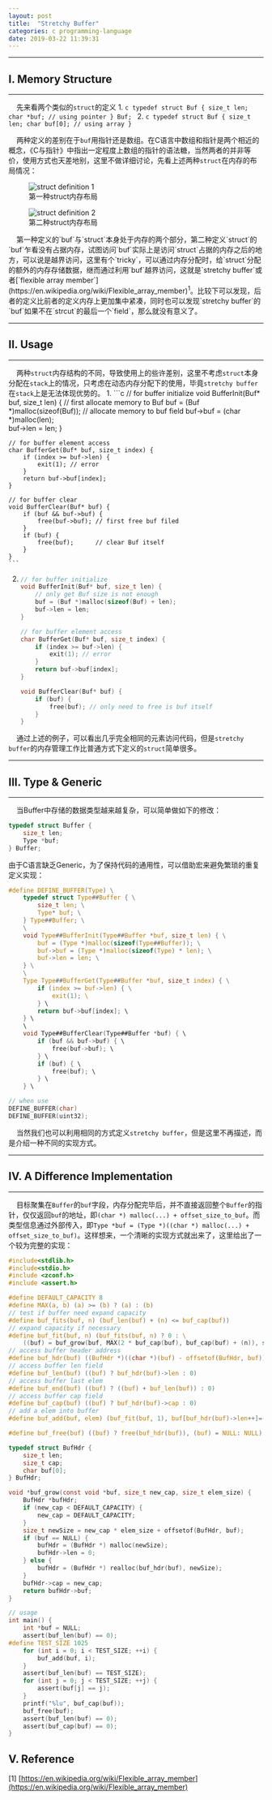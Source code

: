 ```yaml
---
layout: post
title:  "Stretchy Buffer"
categories: c programming-language
date: 2019-03-22 11:39:31
---
```


---

## I. Memory Structure

---

&nbsp;&nbsp;&nbsp;&nbsp;先来看两个类似的`struct`的定义
1. 
    ```c
    typedef struct Buf {
        size_t len;
        char *buf; // using pointer
    } Buf;
    ```
2. 
    ```c
    typedef struct Buf {
        size_t len;
        char buf[0]; // using array
    }
    ```

&nbsp;&nbsp;&nbsp;&nbsp;两种定义的差别在于`buf`用指针还是数组。在C语言中数组和指针是两个相近的概念，《C与指针》中指出一定程度上数组的指针的语法糖，当然两者的并非等价，使用方式也天差地别，这里不做详细讨论，先看上述两种`struct`在内存的布局情况：
<figure class="image">
  <img src="{{site.url}}{{site.baseurl}}/images/struct1.svg" alt="struct definition 1">
  <figcaption>第一种struct内存布局</figcaption>
</figure>
<figure class="image">
  <img src="{{site.url}}{{site.baseurl}}/images/struct2.svg" alt="struct definition 2">
  <figcaption>第二种struct内存布局</figcaption>
</figure>
&nbsp;&nbsp;&nbsp;&nbsp;第一种定义的`buf`与`struct`本身处于内存的两个部分，第二种定义`struct`的`buf`乍看没有占据内存，试图访问`buf`实际上是访问`struct`占据的内存之后的地方，可以说是越界访问，这里有个`tricky`，可以通过内存分配时，给`struct`分配的额外的内存存储数据，继而通过利用`buf`越界访问，这就是`stretchy buffer`或者[`flexible array member`](https://en.wikipedia.org/wiki/Flexible_array_member)<sup>1</sup>。比较下可以发现，后者的定义比前者的定义内存上更加集中紧凑，同时也可以发现`stretchy buffer`的`buf`如果不在`strcut`的最后一个`field`，那么就没有意义了。

---

## II. Usage

---

&nbsp;&nbsp;&nbsp;&nbsp;两种`struct`内存结构的不同，导致使用上的些许差别，这里不考虑`struct`本身分配在`stack`上的情况，只考虑在动态内存分配下的使用，毕竟`stretchy buffer`在`stack`上是无法体现优势的。
1. 
    ```c 
    // for buffer initialize
    void BufferInit(Buf* buf, size_t len) {
        // first allocate memory to Buf
        buf = (Buf *)malloc(sizeof(Buf)); 
        // allocate memory to buf field
        buf->buf = (char *)malloc(len);   
        buf->len = len;
    }

    // for buffer element access
    char BufferGet(Buf* buf, size_t index) {
        if (index >= buf->len) {
            exit(1); // error
        } 
        return buf->buf[index];
    }

    // for buffer clear
    void BufferClear(Buf* buf) {
        if (buf && buf->buf) {
            free(buf->buf); // first free buf filed
        }
        if (buf) {
            free(buf);      // clear Buf itself
        }
    }
    ```
2. 
    ```c 
    // for buffer initialize
    void BufferInit(Buf* buf, size_t len) {
        // only get Buf size is not enough
        buf = (Buf *)malloc(sizeof(Buf) + len); 
        buf->len = len;
    }

    // for buffer element access
    char BufferGet(Buf* buf, size_t index) {
        if (index >= buf->len) {
            exit(1); // error
        } 
        return buf->buf[index];
    }

    void BufferClear(Buf* buf) {
        if (buf) {
            free(buf); // only need to free is buf itself
        }
    }

    ```

&nbsp;&nbsp;&nbsp;&nbsp;通过上述的例子，可以看出几乎完全相同的元素访问代码，但是`stretchy buffer`的内存管理工作比普通方式下定义的`struct`简单很多。


---

## III. Type & Generic

---

&nbsp;&nbsp;&nbsp;&nbsp;当Buffer中存储的数据类型越来越复杂，可以简单做如下的修改：
```c
typedef struct Buffer {
    size_t len;
    Type *buf;
} Buffer;
```
由于C语言缺乏Generic，为了保持代码的通用性，可以借助宏来避免繁琐的重复定义实现：
```c
#define DEFINE_BUFFER(Type) \
    typedef struct Type##Buffer { \
        size_t len; \
        Type* buf; \
    } Type##Buffer; \
    \
    void Type##BufferInit(Type##Buffer *buf, size_t len) { \
        buf = (Type *)malloc(sizeof(Type##Buffer)); \
        buf->buf = (Type *)malloc(sizeof(Type) * len); \
        buf->len = len; \
    } \
    \
    Type Type##BufferGet(Type##Buffer *buf, size_t index) { \
        if (index >= buf->len) { \
            exit(1); \ 
        } \
        return buf->buf[index]; \
    } \
    \
    void Type##BufferClear(Type##Buffer *buf) { \
        if (buf && buf->buf) { \
            free(buf->buf); \
        } \
        if (buf) { \
            free(buf); \
        } \
    } \

// when use
DEFINE_BUFFER(char)
DEFINE_BUFFER(uint32);
```
&nbsp;&nbsp;&nbsp;&nbsp;当然我们也可以利用相同的方式定义`stretchy buffer`，但是这里不再描述，而是介绍一种不同的实现方式。

---

## IV. A Difference Implementation

---

&nbsp;&nbsp;&nbsp;&nbsp;目标聚集在`Buffer`的`buf`字段，内存分配完毕后，并不直接返回整个`Buffer`的指针，仅仅返回`buf`的地址，即`(char *) malloc(...) + offset_size_to_buf`。而类型信息通过外部传入，即`Type *buf = (Type *)((char *) malloc(...) + offset_size_to_buf)`。这样想来，一个清晰的实现方式就出来了，这里给出了一个较为完整的实现：

```c
#include<stdlib.h>
#include<stdio.h>
#include <zconf.h>
#include <assert.h>

#define DEFAULT_CAPACITY 8
#define MAX(a, b) (a) >= (b) ? (a) : (b)
// test if buffer need expand capacity
#define buf_fits(buf, n) (buf_len(buf) + (n) <= buf_cap(buf))
// expand capacity if necessary
#define buf_fit(buf, n) (buf_fits(buf, n) ? 0 : \ 
    ((buf) = buf_grow(buf, MAX(2 * buf_cap(buf), buf_cap(buf) + (n)), sizeof(*(buf)))))
// access buffer header address
#define buf_hdr(buf) ((BufHdr *)((char *)(buf) - offsetof(BufHdr, buf)))
// access buffer len field
#define buf_len(buf) ((buf) ? buf_hdr(buf)->len : 0)
// access buffer last elem
#define buf_end(buf) ((buf) ? ((buf) + buf_len(buf)) : 0)
// access buffer cap field
#define buf_cap(buf) ((buf) ? buf_hdr(buf)->cap : 0)
// add a elem into buffer
#define buf_add(buf, elem) (buf_fit(buf, 1), buf[buf_hdr(buf)->len++]=(elem))

#define buf_free(buf) ((buf) ? free(buf_hdr(buf)), (buf) = NULL: NULL)

typedef struct BufHdr {
    size_t len;
    size_t cap;
    char buf[0];
} BufHdr;

void *buf_grow(const void *buf, size_t new_cap, size_t elem_size) {
    BufHdr *bufHdr;
    if (new_cap < DEFAULT_CAPACITY) {
        new_cap = DEFAULT_CAPACITY;
    }
    size_t newSize = new_cap * elem_size + offsetof(BufHdr, buf);
    if (buf == NULL) {
        bufHdr = (BufHdr *) malloc(newSize);
        bufHdr->len = 0;
    } else {
        bufHdr = (BufHdr *) realloc(buf_hdr(buf), newSize);
    }
    bufHdr->cap = new_cap;
    return bufHdr->buf;
}

// usage
int main() {
    int *buf = NULL;
    assert(buf_len(buf) == 0);
#define TEST_SIZE 1025
    for (int i = 0; i < TEST_SIZE; ++i) {
        buf_add(buf, i);
    }
    assert(buf_len(buf) == TEST_SIZE);
    for (int j = 0; j < TEST_SIZE; ++j) {
        assert(buf[j] == j);
    }
    printf("%lu", buf_cap(buf));
    buf_free(buf);
    assert(buf_len(buf) == 0);
    assert(buf_cap(buf) == 0);
}
```

## V. Reference
[1] [https://en.wikipedia.org/wiki/Flexible_array_member](https://en.wikipedia.org/wiki/Flexible_array_member)